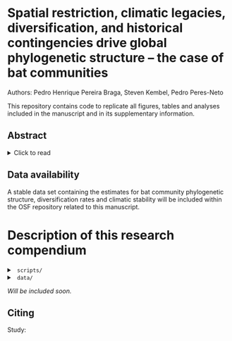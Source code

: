 # Spatial restriction, climatic legacies, diversification, and historical contingencies drive global phylogenetic structure – the case of bat communities

Authors: Pedro Henrique Pereira Braga, Steven Kembel, Pedro Peres-Neto

This repository contains code to replicate all figures, tables and  analyses included in the manuscript and in its supplementary information.

## Abstract

<details> 

<summary> Click to read </summary>

### Aim

Patterns of evolutionary relatedness among co-occurring species are driven by scale-dependent contemporary and historical processes. Yet, we still lack a detailed understanding of how paleoclimatic stability, local diversification rates and species pool extent determine the phylogenetic structure of biological communities. Here, we focused on bats – the most dominant and vagile group of mammals – and test the predictions of three biogeographical hypotheses that are particularly relevant to understanding how these drivers shaped the present-day phylogenetic community structure.

### Location

Worldwide, across restrictive spatial extents: global, east-west hemispheres, biogeographical realms, tectonic plates, biomes, and ecoregions.

### Time period

Last Glacial Maximum (~22,000 years ago) to present.

### Major taxa studied

Bats (Chiroptera).

### Methods 

We estimated the bat phylogenetic community structure across restrictive sampling pools and modeled it against sampling pool restriction, paleoclimatic stability, and bat _in situ_ net diversification rates.

### Results

Limiting species pools from broader to local spatial scales strongly changed the phylogenetic structure of bat communities. The magnitude of these effects is less noticeable in the Old World, where frequent among-realm biota interchange could have been maintained through bats adaptive traits. Phylogenetically-structured bat communities are rare in regions that were much colder during the last glacial maximum in relation to the contemporary period, supporting the expectation that stable climate paves the way for increased phylogenetic clustering. Finally, increased in situ net diversification rates are associated with greater phylogenetic clustering in bat communities.

### Main conclusions

We show that the worldwide phylogenetic structure of bat assemblages is strongly driven by sampling pool restrictions, dispersal barriers, paleoclimatic stability and in situ diversification. The integrative framework used in our study, which can be applied to other taxonomic groups, has proven useful to not only explain the evolutionary dynamics of community assembly, but could also help solve well‐known problems related to scale-dependence in community phylogenetics.

</details>

## Data availability

A stable data set containing the estimates for bat community phylogenetic structure, diversification rates and climatic stability will be included within the OSF repository related to this manuscript.

# Description of this research compendium

<details> 

<summary> <code> scripts/ </code> </summary>

1. `S0_REnvironmentPreparation.R`
3. `SX_fun_brokenStick.selection.R`
4. `SX_fun_CommWeightedMeans.R`
4. `SX_fun_ggplot_theme_map.R`
5. `SX_fun_make_grid_sf.R`
6. `SX_fun_match_phylo_comm.R`
7. `SX_fun_ses.opt.rarefaction.phylostr.R`
2. `S1_50KM_DatasetPreparation.R`
3. `S1_ClimateDatasetPreparation_PhyloStr_Figures.R` 
4. `S2_PhyloStr_SamplingPool_MPD_MNTD_Relative_Min_Size_Rarefaction.R` 


</details>

<details> 
aa
<summary> <code> data/ </code> </summary>

</details>

*Will be included soon.*

## Citing

Study: 